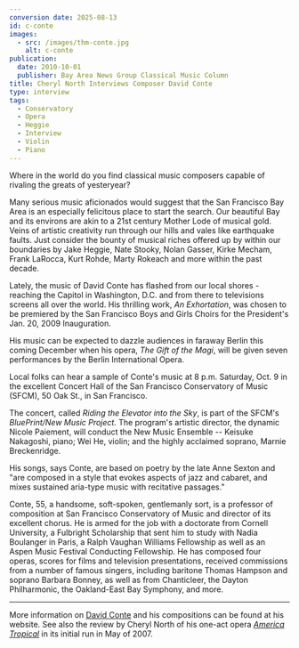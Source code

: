 ```yaml
---
conversion date: 2025-08-13
id: c-conte
images:
  - src: /images/thm-conte.jpg
    alt: c-conte
publication:
  date: 2010-10-01
  publisher: Bay Area News Group Classical Music Column
title: Cheryl North Interviews Composer David Conte
type: interview
tags:
  - Conservatory
  - Opera
  - Heggie
  - Interview
  - Violin
  - Piano
---
```

 Where in the world do you find classical music composers capable of rivaling the greats of yesteryear?

 Many serious music aficionados would suggest that the San Francisco Bay Area is an especially felicitous place to start the search. Our beautiful Bay and its environs are akin to a 21st century Mother Lode of musical gold. Veins of artistic creativity run through our hills and vales like earthquake faults. Just consider the bounty of musical riches offered up by within our boundaries by Jake Heggie, Nate Stooky, Nolan Gasser, Kirke Mecham, Frank LaRocca, Kurt Rohde, Marty Rokeach and more within the past decade.

 Lately, the music of David Conte has flashed from our local shores - reaching the Capitol in Washington, D.C. and from there to televisions screens all over the world. His thrilling work, *An Exhortation*, was chosen to be premiered by the San Francisco Boys and Girls Choirs for the President's Jan. 20, 2009 Inauguration.

 His music can be expected to dazzle audiences in faraway Berlin this coming December when his opera, *The Gift of the Magi*, will be given seven performances by the Berlin International Opera.

 Local folks can hear a sample of Conte's music at 8 p.m. Saturday, Oct. 9 in the excellent Concert Hall of the San Francisco Conservatory of Music (SFCM), 50 Oak St., in San Francisco.

 The concert, called *Riding the Elevator into the Sky*, is part of the SFCM's *BluePrint/New Music Project.* The program's artistic director, the dynamic Nicole Paiement, will conduct the New Music Ensemble -- Keisuke Nakagoshi, piano; Wei He, violin; and the highly acclaimed soprano, Marnie Breckenridge.

 His songs, says Conte, are based on poetry by the late Anne Sexton and "are composed in a style that evokes aspects of jazz and cabaret, and mixes sustained aria-type music with recitative passages."

 Conte, 55, a handsome, soft-spoken, gentlemanly sort, is a professor of composition at San Francisco Conservatory of Music and director of its excellent chorus. He is armed for the job with a doctorate from Cornell University, a Fulbright Scholarship that sent him to study with Nadia Boulanger in Paris, a Ralph Vaughan Williams Fellowship as well as an Aspen Music Festival Conducting Fellowship. He has composed four operas, scores for films and television presentations, received commissions from a number of famous singers, including baritone Thomas Hampson and soprano Barbara Bonney, as well as from Chanticleer, the Dayton Philharmonic, the Oakland-East Bay Symphony, and more.

*****

More information on [David Conte](http://www.davidconte.net/) and his compositions can be found at his website. See also the review by Cheryl North of his one-act opera [*America Tropical*](c-reviews-conte-america-tropical) in its initial run in May of 2007.
